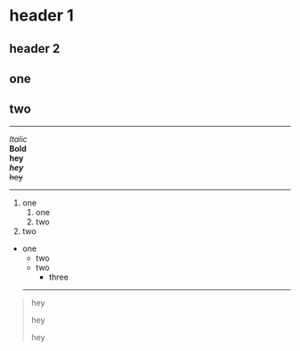 # header 1
## header 2
one
-
two
-
---
*Italic*  
**Bold**  
 __hey__  
***hey***  
~~hey~~

---
1. one  
   1. one  
   2. two
3. two
* one
  + two
  + two
    - three
  ---
> hey
>
> hey
>
> hey
>  

